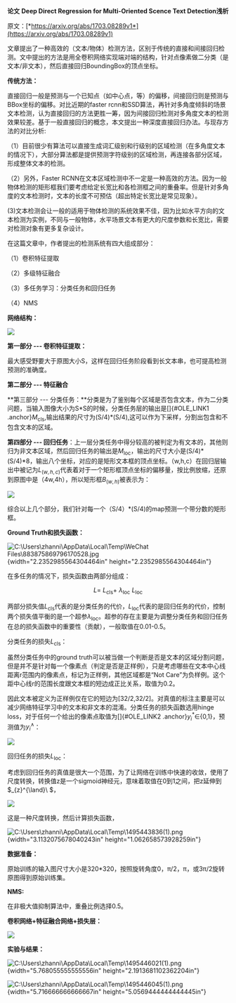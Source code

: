 **论文** **Deep Direct Regression for Multi-Oriented Scence Text Detection浅析**

原文：[*https://arxiv.org/abs/1703.08289v1*](https://arxiv.org/abs/1703.08289v1)

文章提出了一种高效的（文本/物体）检测方法，区别于传统的直接和间接回归检测。文中提出的方法是用全卷积网络实现端对端的结构，针对点像素做二分类（是文本/非文本），然后直接回归BoundingBox的顶点坐标。

**传统方法：**

直接回归一般是预测与一个已知点（如中心点，等）的偏移，间接回归则是预测与BBox坐标的偏移。对比近期的faster rcnn和SSD算法，再针对多角度倾斜的场景文本检测，认为直接回归的方法更胜一筹，因为间接回归检测对多角度文本的检测效果较差。基于一般直接回归的概念，本文提出一种深度直接回归办法。与现存方法的对比分析:

（1）目前很少有算法可以直接生成词汇级别和行级别的区域检测（在多角度文本的情况下），大部分算法都是提供预测字符级别的区域检测，再连接各部分区域，形成整体文本的检测。

（2）另外，Faster RCNN在文本区域检测中不一定是一种高效的方法。因为一般物体检测的矩形框我们要考虑给定长宽比和各检测框之间的重叠率。但是针对多角度的文本检测时，文本的长度不可预估（超出特定长宽比是常见现象）。

(3)文本检测会让一般的适用于物体检测的系统效果不佳，因为比如水平方向的文本检测为实例，不同与一般物体，水平场景文本有更大的尺度参数和长宽比，需要对检测对象有更多复杂设计。

在这篇文章中，作者提出的检测系统有四大组成部分：

（1）卷积特征提取

（2）多级特征融合

（3）多任务学习：分类任务和回归任务

（4）NMS

**网络结构：**

![](DR/media/image1.png)

**第一部分 --- 卷积特征提取：**

最大感受野要大于原图大小S，这样在回归任务阶段看到长文本串，也可提高检测预测的准确度。

**第二部分 --- 特征融合**

**第三部分 --- 分类任务：**分类是为了鉴别每个区域是否包含文本，作为二分类问题，当输入图像大小为S\*S的时候，分类任务层的输出是[]{#OLE_LINK1 .anchor}$M_{\text{cls}}$,输出结果的尺寸为(S/4)\*(S/4),这可以作为下采样，分割出包含和不包含文本的区域。

**第四部分 --- 回归任务**：上一层分类任务中得分较高的被判定为有文本的，其他则归为非文本区域，然后回归任务的输出是$M_{\text{loc}}$，输出的尺寸大小是(S/4)\*(S/4)\*8，输出八个坐标，对应的是矩形文本框的顶点坐标。（w,h,c）在回归层输出中被记为$L_{(w,h,c)}$代表着对于一个矩形框顶点坐标的偏移量，按比例放缩，还原到原图中是（4w,4h），所以矩形框$B_{(w,h)}$被表示为：

![](DR/media/image2.png)

综合以上几个部分，我们针对每一个（S/4）\*(S/4)的map预测一个带分数的矩形框。

**Ground Truth和损失函数：**

![C:\\Users\\zhanni\\AppData\\Local\\Temp\\WeChat Files\\883875869796170528.jpg](DR/media/image3.jpeg){width="2.2352985564304464in" height="2.2352985564304464in"}

在多任务的情况下，损失函数由两部分组成：

$$L = \ L_{\text{cls}} + \ \lambda_{\text{loc}} \ L_{\text{loc}}$$

两部分损失值$L_{\text{cls}}$代表的是分类任务的代价，$L_{\text{loc}}$代表的是回归任务的代价，控制两个损失值平衡的是一个超参$\lambda_{\text{loc}}$。超参的存在主要是为调整分类任务和回归任务在总的损失函数中的重要性（贡献），一般取值在0.01-0.5。

分类任务的损失$L_{\text{cls}}$：

虽然分类任务中的ground truth可以被当做一个判断是否是文本的区域分割问题，但是并不是针对每一个像素点（判定是否是正样例），只是考虑哪些在文本中心线距离r范围内的像素点，标记为正样例，其他区域都是“Not Care”为负样例。这个距中心线r的范围长度跟文本框的短边成正比关系，取值为0.2。

因此文本被定义为正样例仅在它的短边为\[32/2,32/2\]。对真值的标注主要是可以减少网络特征学习中的文本和非文本的混淆。分类任务的损失函数选用hinge loss，对于任何一个给出的像素点取值为[]{#OLE_LINK2 .anchor}$y_{i}^{*} \in${0,1}，预测值为$y_{i}^{\land}$：

![](DR/media/image4.png)

回归任务的损失$L_{\text{loc}}$：

考虑到回归任务的真值是很大一个范围，为了让网络在训练中快速的收敛，使用了尺度转换，转换值z是一个sigmoid神经元，意味着取值在0到1之间，把z延伸到$_{z}^{\land}\ $，

![](DR/media/image5.png)

这是一种尺度转换，然后计算损失函数，

![C:\\Users\\zhanni\\AppData\\Local\\Temp\\1495443836(1).png](DR/media/image6.png){width="3.1132075678040243in" height="1.062658573928259in"}

**数据准备：**

原始训练的输入图尺寸大小是320\*320，按照旋转角度0，π/2，π，或3π/2旋转原图得到原始训练集。

**NMS:**

在非极大值抑制算法中，重叠比例选择0.5。

**卷积网络+特征融合网络+损失层：**

![](DR/media/image7.png)

**实验与结果：**

![C:\\Users\\zhanni\\AppData\\Local\\Temp\\1495446021(1).png](DR/media/image8.png){width="5.768055555555556in" height="2.1913681102362204in"}

![C:\\Users\\zhanni\\AppData\\Local\\Temp\\1495446045(1).png](DR/media/image9.png){width="5.716666666666667in" height="5.0569444444444445in"}
